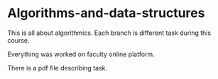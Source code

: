 # Algorithms-and-data-structures

This is all about algorithmics. Each branch is different task during this course. 

Everything was worked on faculty online platform.

There is a pdf file describing task.

